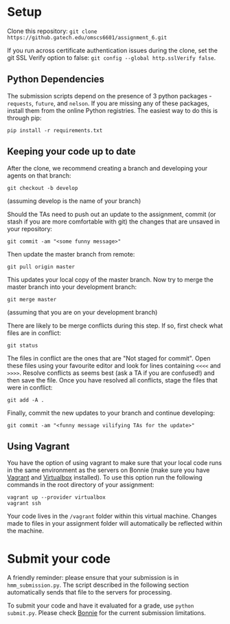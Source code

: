 # Setup
Clone this repository:
`git clone https://github.gatech.edu/omscs6601/assignment_6.git`

If you run across certificate authentication issues during the clone, set the git SSL Verify option to false: `git config --global http.sslVerify false`.

## Python Dependencies

The submission scripts depend on the presence of 3 python packages - `requests`, `future`, and `nelson`. If you are missing any of these packages, install them from the online Python registries. The easiest way to do this is through pip:

`pip install -r requirements.txt`

## Keeping your code up to date
After the clone, we recommend creating a branch and developing your agents on that branch:

`git checkout -b develop`

(assuming develop is the name of your branch)

Should the TAs need to push out an update to the assignment, commit (or stash if you are more comfortable with git) the changes that are unsaved in your repository:

`git commit -am "<some funny message>"`

Then update the master branch from remote:

`git pull origin master`

This updates your local copy of the master branch. Now try to merge the master branch into your development branch:

`git merge master`

(assuming that you are on your development branch)

There are likely to be merge conflicts during this step. If so, first check what files are in conflict:

`git status`

The files in conflict are the ones that are "Not staged for commit". Open these files using your favourite editor and look for lines containing `<<<<` and `>>>>`. Resolve conflicts as seems best (ask a TA if you are confused!) and then save the file. Once you have resolved all conflicts, stage the files that were in conflict:

`git add -A .`

Finally, commit the new updates to your branch and continue developing:

`git commit -am "<funny message vilifying TAs for the update>"`

## Using Vagrant
You have the option of using vagrant to make sure that your local code runs in the same environment as the servers on Bonnie (make sure you have [Vagrant](https://www.vagrantup.com/) and [Virtualbox](https://www.virtualbox.org/wiki/Downloads) installed).  To use this option run the following commands in the root directory of your assignment:

```
vagrant up --provider virtualbox
vagrant ssh
```

Your code lives in the `/vagrant` folder within this virtual machine. Changes made to files in your assignment folder will automatically be reflected within the machine.

# Submit your code
A friendly reminder: please ensure that your submission is in `hmm_submission.py`. The script described in the following section automatically sends that file to the servers for processing.

To submit your code and have it evaluated for a grade, use `python submit.py`.  Please check [Bonnie](https://bonnie.udacity.com/student) for the current submission limitations.
